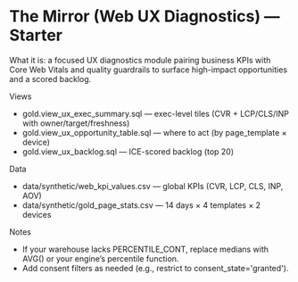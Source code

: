 # The Mirror (Web UX Diagnostics) — Starter

What it is: a focused UX diagnostics module pairing business KPIs with Core Web Vitals and quality guardrails to surface high-impact opportunities and a scored backlog.

Views
- gold.view_ux_exec_summary.sql — exec-level tiles (CVR + LCP/CLS/INP with owner/target/freshness)
- gold.view_ux_opportunity_table.sql — where to act (by page_template × device)
- gold.view_ux_backlog.sql — ICE-scored backlog (top 20)

Data
- data/synthetic/web_kpi_values.csv — global KPIs (CVR, LCP, CLS, INP, AOV)
- data/synthetic/gold_page_stats.csv — 14 days × 4 templates × 2 devices

Notes
- If your warehouse lacks PERCENTILE_CONT, replace medians with AVG() or your engine’s percentile function.
- Add consent filters as needed (e.g., restrict to consent_state='granted').
